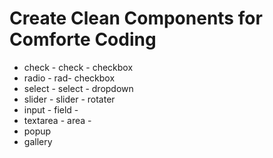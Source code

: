 # Create Clean Components for Comforte Coding
 
+ check - check - checkbox
+ radio - rad- checkbox
+ select - select - dropdown
+ slider - slider - rotater
+ input - field - 
+ textarea - area - 
+ popup
+ gallery